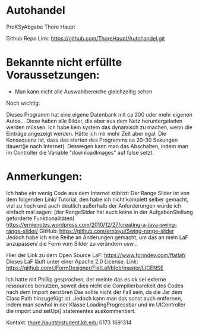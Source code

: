# Autohandel
ProKSyAbgabe Thore Haupt

Github Repo Link: https://github.com/ThoreHaupt/Autohandel.git


# Bekannte nicht erfüllte Voraussetzungen:
- Man kann nicht alle Auswahlbereiche gleichzeitig sehen

Noch wichtig:

Dieses Programm hat eine eigene Datenbank mit ca 200 oder mehr eigenen Autos...
Diese haben alle Bilder, die aber aus dem Netz heruntergeladen werden müssen.
Ich habe kein system das dynamisch zu machen, wenn die Einträge angezeigt werden. Hätte ich mir mehr Zeit aber egal.
Die Konsequenz ist, dass das starten des Programms ca 20-30 Sekungen dauert(je nach Internet). Deswegen kann man das Abschalten, indem man
im Controller die Variable "downloadImages" auf false setzt.

# Anmerkungen:

Ich habe ein wenig Code aus dem Internet stibitzt: 
Der Range Slider ist von dem folgenden Link/ Tutorial, den habe ich nicht komplett selber gemacht, viel zu hoch und auch
deutlich außerhalb der Anforderungen würde ich einfach mal sagen: (der RangeSlider hat auch keine in der AufgabenStellung geforderte Funktionalitäten)
https://ernienotes.wordpress.com/2010/12/27/creating-a-java-swing-range-slider/
GitHub: https://github.com/ernieyu/Swing-range-slider
Jedoch habe ich eine Reihe an Änderungen gemacht, um das an mein LaF anzupassen/ die Form vom Silder zu verändern usw...

Hier der Link zu dem Open Source LaF: https://www.formdev.com/flatlaf/
Dieses LaF läuft unter einer Apache 2.0 License. Link: https://github.com/JFormDesigner/FlatLaf/blob/master/LICENSE

Ich hatte mit Phillip gesprochen, der meinte das es ok sei externe ressources benutzen, soweit dies nicht die Compilierbarekeit des Codes nach
dem Import zerstören
Das sollte nicht der Fall sein, da die Jar dem Class Path hinzugefügt ist.
Jedoch kann man das sonst auch entfernen, indem man sowhol in der Klasse LoadingProgressbar und im UIController die import und setUp() statementes auskommentiert.

Kontakt:
thore.haupt@student.kit.edu
0173 1691314
